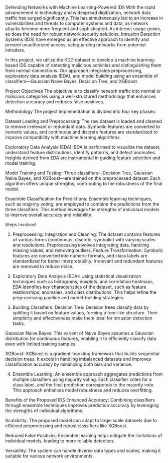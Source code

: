 Defending Networks with Machine Learning-Powered IDS
With the rapid advancement in technology and widespread digitization, network data traffic has surged significantly. This has simultaneously led to an increase in vulnerabilities and threats to computer systems and data, as network attacks become more frequent and sophisticated. As internet usage grows, so does the need for robust network security solutions. Intrusion Detection Systems (IDS) have emerged as an effective approach to identify and prevent unauthorized access, safeguarding networks from potential intruders.

In this project, we utilize the KDD dataset to develop a machine learning-based IDS capable of detecting malicious activities and distinguishing them from normal connections. Our approach integrates preprocessing, exploratory data analysis (EDA), and model building using an ensemble of classifiers—Gaussian Naive Bayes, Decision Tree, and XGBoost.

Project Objectives
The objective is to classify network traffic into normal or malicious categories using a well-structured methodology that enhances detection accuracy and reduces false positives.

Methodology
The project implementation is divided into four key phases:

Dataset Loading and Preprocessing:
The raw dataset is loaded and cleaned to remove irrelevant or redundant data. Symbolic features are converted to numeric values, and continuous and discrete features are standardized to improve compatibility with machine learning algorithms.

Exploratory Data Analysis (EDA):
EDA is performed to visualize the dataset, understand feature distributions, identify patterns, and detect anomalies. Insights derived from EDA are instrumental in guiding feature selection and model training.

Model Training and Testing:
Three classifiers—Decision Tree, Gaussian Naive Bayes, and XGBoost—are trained on the preprocessed dataset. Each algorithm offers unique strengths, contributing to the robustness of the final model.

Ensemble Classification for Predictions:
Ensemble learning techniques, such as majority voting, are employed to combine the predictions from the three classifiers. This method leverages the strengths of individual models to improve overall accuracy and reliability.

Steps Involved
1. Preprocessing:
Integration and Cleaning:
The dataset contains features of various forms (continuous, discrete, symbolic) with varying scales and resolutions. Preprocessing involves integrating data, handling missing values, and removing outliers.
Feature Transformation:
Symbolic features are converted into numeric formats, and class labels are standardized for better interpretability. Irrelevant and redundant features are removed to reduce noise.
2. Exploratory Data Analysis (EDA):
Using statistical visualization techniques such as histograms, boxplots, and correlation heatmaps, EDA identifies key characteristics of the dataset, such as feature relationships, anomalies, and class distributions. This helps refine the preprocessing pipeline and model-building strategies.

3. Building Classifiers:
Decision Tree:
Decision trees classify data by splitting it based on feature values, forming a tree-like structure. Their simplicity and effectiveness make them ideal for intrusion detection tasks.

Gaussian Naive Bayes:
This variant of Naive Bayes assumes a Gaussian distribution for continuous features, enabling it to efficiently classify data even with limited training samples.

XGBoost:
XGBoost is a gradient-boosting framework that builds sequential decision trees. It excels in handling imbalanced datasets and improves classification accuracy by minimizing both bias and variance.

4. Ensemble Learning:
An ensemble approach aggregates predictions from multiple classifiers using majority voting. Each classifier votes for a class label, and the final prediction corresponds to the majority vote. This approach enhances model robustness and reduces overfitting.

Benefits of the Proposed IDS
Enhanced Accuracy:
Combining classifiers through ensemble techniques improves prediction accuracy by leveraging the strengths of individual algorithms.

Scalability:
The proposed model can adapt to large-scale datasets due to efficient preprocessing and robust classifiers like XGBoost.

Reduced False Positives:
Ensemble learning helps mitigate the limitations of individual models, leading to more reliable detection.

Versatility:
The system can handle diverse data types and scales, making it suitable for various network environments.

